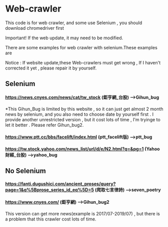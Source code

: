 # Web-crawler
This code is for web crawler, and some use Selenium , you should download chromedriver first

Important! If the web update, it may need to be modified.

There are some examples for web crawler with selenium.These examples are 

Notice : If  website update,these Web-crawlers must get wrong , If I haven't corrected it yet , please repair it by yourself.

## Selenium 
#### https://news.cnyes.com/news/cat/tw_stock  (鉅亨網_台股) -->Gihun_bug

*This Gihun_Bug is limited by this website , so it can just get almost 2 month news by selenium, and you also need to choose date by yourself first  .  I provide another unrestricted version , but it cost lots of time , I'm tryinge to let it better . Please refer Gihun_bug2.


#### https://www.ptt.cc/bbs/facelift/index.html  (ptt_facelift版) -->ptt_bug


#### https://tw.stock.yahoo.com/news_list/url/d/e/N2.html?q=&pg=1 (Yahoo財經_台股) -->yahoo_bug



## No Selenium

#### https://fanti.dugushici.com/ancient_proses/query?page=1&q%5Bprose_series_id_eq%5D=5 (爬取七言律詩) -->seven_poetry

#### https://www.cnyes.com/ (鉅亨網) -->Gihun_bug2
This version can get more news(example is 2017/07-2019/07) , but there is a problem that this crawler cost lots of time.


